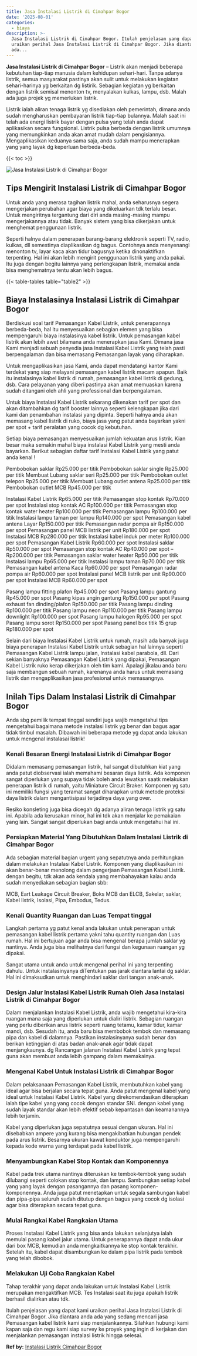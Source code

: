 ```yaml
---
title: Jasa Instalasi Listrik di Cimahpar Bogor
date: '2025-08-01'
categories:
  - biaya
description: >-
  Jasa Instalasi Listrik di Cimahpar Bogor. Itulah penjelasan yang dapat kami
  uraikan perihal Jasa Instalasi Listrik di Cimahpar Bogor. Jika diantara anda
  ada...
---
```


**Jasa Instalasi Listrik di Cimahpar Bogor** – Listrik akan menjadi beberapa kebutuhan tiap-tiap manusia dalam kehidupan sehari-hari. Tanpa adanya listrik, semua masyarakat pastinya akan sulit untuk melakukan kegiatan sehari-harinya yg berkaitan dg listirik. Sebagian kegiatan yg berkaitan dengan listrik semisal menonton tv, menyalakan kulkas, lampu, dsb. Malah ada juga projek yg memerlukan listrik.

Listrik ialah aliran tenaga listrik yg disediakan oleh pemerintah, dimana anda sudah mengharuskan pembayaran listrik tiap-tiap bulannya. Malah saat ini telah ada energi listrik bayar dengan pulsa yang telah anda dapat aplikasikan secara fungsional. Listrik pulsa berbeda dengan listrik umumnya yang memungkinkan anda akan amat mudah dalam pengisiannya. Mengaplikasikan keduanya sama saja, anda sudah mampu menerapkan yang yang layak dg keperluan berbeda-beda.

{{< toc >}}

![Jasa Instalasi Listrik di Cimahpar Bogor](/images/instalasi-listrik-murah42.png)

## Tips Mengirit Instalasi Listrik di Cimahpar Bogor

Untuk anda yang merasa tagihan listrik mahal, anda seharusnya segera mengerjakan perubahan agar biaya yang dikeluarkan tdk terlalu besar. Untuk mengiritnya tergantung dari diri anda masing-masing mampu mengerjakannya atau tidak. Banyak sistem yang bisa dikerjakan untuk menghemat penggunaan listrik.

Seperti halnya dalam penerapan barang-barang elektronik seperti TV, radio, kulkas, dll semestinya diaplikasikan dg bagus. Contohnya anda menyenangi menonton tv, layar kaca akan tidur bagusnya ketika dinonaktifkan terpenting. Hal ini akan lebih mengirit penggunaan listrik yang anda pakai. Itu juga dengan begitu lainnya yang perlengkapan listrik, memakai anda bisa menghematnya tentu akan lebih bagus.

{{< table-tables table="table2" >}}

## Biaya Instalasinya Instalasi Listrik di Cimahpar Bogor

Berdiskusi soal tarif Pemasangan Kabel Listrik, untuk penerapannya berbeda-beda, hal itu menyesuaikan sebagian elemen yang bisa mempengaruhi biaya instalasinya kabel listrik. Untuk pemasangan kabel listrik akan lebih awet bilamana anda menerapkan jasa Kami. Dimana jasa Kami menjadi sebuah penyedia jasa Instalasi Kabel Listrik yang telah pasti berpengalaman dan bisa memasang Pemasangan layak yang diharapkan.

Untuk mengaplikasikan jasa Kami, anda dapat mendatangi kantor Kami terdekat yang siap melayani pemasangan kabel listrik macam apapun. Baik itu instalasinya kabel listrik di rumah, pemasangan kabel listrik di gedung, dsb. Cara pelayanan yang diberi pastinya akan amat memuaskan karena sudah ditangani oleh ahli yang professional dan berpengalaman.

Untuk biaya Instalasi Kabel Listrik sekarang dikenakan tarif per spot dan akan ditambahkan dg tarif booster lainnya seperti kelengkapan jika dari kami dan penambahan instalasi yang dipinta. Seperti halnya anda akan memasang kabel listrik di ruko, biaya jasa yang patut anda bayarkan yakni per spot + tarif peralatan yang cocok dg kebutuhan.

Setiap biaya pemasangan menyesuaikan jumlah kekuatan arus listrik. Kian besar maka semakin mahal biaya instalasi Kabel Listrik yang mesti anda bayarkan. Berikut sebagian daftar tarif Instalasi Kabel Listrik yang patut anda kenal !

Pembobokan saklar Rp25.000 per titik Pembobokan saklar single Rp25.000 per titik Membuat Lubang saklar seri Rp25.000 per titik Pembobokan outlet telepon Rp25.000 per titik Membuat Lubang outlet antena Rp25.000 per titik Pembobokan outlet MCB Rp45.000 per titik

Instalasi Kabel Listrik Rp65.000 per titik Pemasangan stop kontak Rp70.000 per spot Instalasi stop kontak AC Rp100.000 per titik Pemasangan stop kontak water heater Rp100.000 per titik Pemasangan lampu Rp100.000 per titik Instalasi lampu taman per lampu Rp140.000 per spot Pemasangan kabel antena Layar Rp150.000 per titik Pemasangan radar pompa air Rp150.000 per spot Pemasangan panel MCB listrik per unit Rp180.000 per spot Instalasi MCB Rp280.000 per titik Instalasi kabel induk per meter Rp100.000 per spot Pemasangan Kabel Listrik Rp60.000 per spot Instalasi saklar Rp50.000 per spot Pemasangan stop kontak AC Rp40.000 per spot – Rp200.000 per titik Pemasangan saklar water heater Rp50.000 per titik Instalasi lampu Rp65.000 per titik Instalasi lampu taman Rp70.000 per titik Pemasangan kabel antena Kaca Rp60.000 per spot Pemasangan radar pompa air Rp60.000 per spot Instalasi panel MCB listrik per unit Rp90.000 per spot Instalasi MCB Rp60.000 per spot

Pasang lampu fitting plafon Rp45.000 per spot Pasang lampu gantung Rp45.000 per spot Pasang kipas angin gantung Rp150.000 per spot Pasang exhaust fan dinding/plafon Rp150.000 per titik Pasang lampu dinding Rp100.000 per titik Pasang lampu neon Rp110.000 per titik Pasang lampu downlight Rp100.000 per spot Pasang lampu halogen Rp95.000 per spot Pasang lampu sorot Rp150.000 per spot Pasang panel box titik 15 grup Rp180.000 per spot

Selain dari biaya Instalasi Kabel Listrik untuk rumah, masih ada banyak juga biaya penerapan Instalasi Kabel Listrik untuk sebagian hal lainnya seperti Pemasangan Kabel Listrik lampu jalan, Instalasi kabel parabola, dll. Dari sekian banyaknya Pemasangan Kabel Listrik yang dipakai, Pemasangan Kabel Listrik ruko kerap dikerjakan oleh tim kami. Apalagi jikalau anda baru saja membangun sebuah rumah, karenanya anda harus untuk memasang listrik dan mengaplikasikan jasa profesional untuk memasangnya.

## Inilah Tips Dalam Instalasi Listrik di Cimahpar Bogor


Anda sbg pemilik tempat tinggal sendiri juga wajib mengetahui tips mengetahui bagaimana metode instalasi listrik yg benar dan bagus agar tidak timbul masalah. Dibawah ini beberapa metode yg dapat anda lakukan untuk mengenal instalasai listrik!

### Kenali Besaran Energi Instalasi Listrik di Cimahpar Bogor

Didalam memasang pemasangan listrik, hal sangat dibutuhkan kiat yang anda patut diobservasi ialah memahami besaran daya listrik. Ada komponen sangat diperlukan yang supaya tidak boleh anda lewatkan saatk melakukan penerapan listrik di rumah, yaitu Miniature Circuit Braker. Komponen yg satu ini memiliki fungsi yang teramat sangat diharapkan untuk metode proteksi daya listrik dalam mengantisipasi terjadinya daya yang over.

Resiko konsleting juga bisa dicegah dg adanya aliran tenaga listrik yg satu ini. Apabila ada kerusakan minor, hal ini tdk akan menjalar ke pemakaian yang lain. Sangat sangat diperlukan bagi anda untuk mengetahui hal ini.

### Persiapkan Material Yang Dibutuhkan Dalam Instalasi Listrik di Cimahpar Bogor

Ada sebagian material bagian urgent yang sepatutnya anda perhitungkan dalam melakukan Instalasi Kabel Listrik. Komponen yang diaplikasikan ini akan benar-benar menolong dalam pengerjaan Pemasangan Kabel Listrik. dengan begitu, tdk akan ada kendala yang membahayakan kalau anda sudah menyediakan sebagian bagian sbb:

MCB, Eart Leakage Circuit Breaker, Boks MCB dan ELCB, Sakelar, saklar, Kabel listrik, Isolasi, Pipa, Embodus, Tedus.

### Kenali Quantity Ruangan dan Luas Tempat tinggal

Langkah pertama yg patut kenal anda lakukan untuk penerapan untuk pemasangan kabel listrik pertama yakni tahu quantity ruangan dan Luas rumah. Hal ini bertujuan agar anda bisa mengenal berapa jumlah saklar yg nantinya. Anda juga bisa melihatnya dari fungsi dan kegunaan ruangan yg dipakai.

Sangat utama untuk anda untuk mengenal perihal ini yang terpenting dahulu. Untuk instalasinyanya diTentukan pas jarak diantara lantai dg saklar. Hal ini dimaksudkan untuk menghindari saklar dari tangan anak-anak.

### Design Jalur Instalasi Kabel Listrik Rumah Oleh Jasa Instalasi Listrik di Cimahpar Bogor

Dalam menjalankan Instalasi Kabel Listrik, anda wajib mengetahui kira-kira ruangan mana saja yang diperlukan untuk dialiri listrik. Sebagian ruangan yang perlu diberikan arus listrik seperti ruang tetamu, kamar tidur, kamar mandi, dsb. Sesudah itu, anda baru bisa membobok tembok dan memasang pipa dan kabel di dalamnya. Pastikan instalasinyanya sudah benar dan berikan ketinggian di atas badan anak-anak agar tidak dapat menjangkaunya. dg Rancangan jalanan Instalasi Kabel Listrik yang tepat guna akan membuat anda lebih gampang dalam memakainya.

### Mengenal Kabel Untuk Instalasi Listrik di Cimahpar Bogor

Dalam pelaksanaan Pemasangan Kabel Listrik, membutuhkan kabel yang ideal agar bisa berjalan secara tepat guna. Anda patut mengenal kabel yang ideal untuk Instalasi Kabel Listrik. Kabel yang direkomendasikan diterapkan ialah tipe kabel yang yang cocok dengan standar SNI. dengan kabel yang sudah layak standar akan lebih efektif sebab kepantasan dan keamanannya lebih terjamin.

Kabel yang diperlukan juga sepatutnya sesuai dengan ukuran. Hal ini disebabkan ampere yang kurang bisa mengakibatkan hubungan pendek pada arus listrik. Besarnya ukuran kawat konduktor juga mempengaruhi kepada kode warna yang terdapat pada kabel listrik.

### Menyambungkan Kabel Stop Kontak dan Komponennya

Kabel pada trek utama nantinya diteruskan ke tembok-tembok yang sudah dilubangi seperti colokan stop kontak, dan lampu. Sambungkan setiap kabel yang yang layak dengan pasangannya dan pasang komponen-komponennya. Anda juga patut menetapkan untuk segala sambungan kabel dan pipa-pipa seluruh sudah ditutup dengan bagus yang cocok dg isolasi agar bisa diterapkan secara tepat guna.

### Mulai Rangkai Kabel Rangkaian Utama

Proses Instalasi Kabel Listrik yang bisa anda lakukan selanjutya ialah memulai pasang kabel jalur utama. Untuk penerapannya dapat anda ukur dari box MCB, kemudian anda mengkaitkannya ke stop kontak terakhir. Setelah itu, kabel dapat disambungkan ke dalam pipa listrik pada tembok yang telah dibobok.

### Melakukan Uji Coba Rangkaian Kabel

Tahap terakhir yang dapat anda lakukan untuk Instalasi Kabel Listrik merupakan mengaktifkan MCB. Tes Instalasi saat itu juga apakah listrik berhasil dialirkan atau tdk.

Itulah penjelasan yang dapat kami uraikan perihal Jasa Instalasi Listrik di Cimahpar Bogor. Jika diantara anda ada yang sedang mencari jasa Pemasangan kabel listrik kami siap menjalankannya. Silahkan hubungi kami kapan saja dan regu kami siap survey ke proyek yang ingin di kerjakan dan menjalankan pemasangan instalasi listrik hingga selesai.

**Ref by:** [Instalasi Listrik Cimahpar Bogor](https://id.wikipedia.org/wiki/Instalasi)

